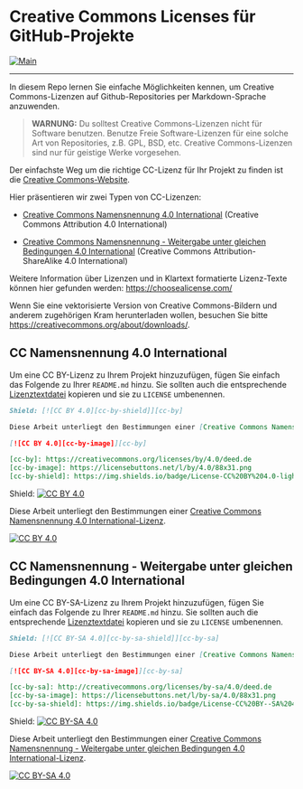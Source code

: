 # Creative Commons Licenses für GitHub-Projekte

[![Main](https://img.shields.io/badge/main%20language-EN-blue)](/README.md)

---

In diesem Repo lernen Sie einfache Möglichkeiten kennen, um Creative Commons-Lizenzen auf
Github-Repositories per Markdown-Sprache anzuwenden.

> **WARNUNG:**
> Du solltest Creative Commons-Lizenzen nicht für Software benutzen.
> Benutze Freie Software-Lizenzen für eine solche Art von Repositories, z.B. GPL, BSD, etc.
> Creative Commons-Lizenzen sind nur für geistige Werke vorgesehen.


Der einfachste Weg um die richtige CC-Lizenz für Ihr Projekt zu finden ist die [Creative Commons-Website](https://creativecommons.org/choose/).

Hier präsentieren wir zwei Typen von CC-Lizenzen:

* [Creative Commons Namensnennung 4.0 International](#cc-namensnennung-40-international) (Creative Commons Attribution 4.0 International)

* [Creative Commons Namensnennung - Weitergabe unter gleichen Bedingungen 4.0 International](#cc-namensnennung---weitergabe-unter-gleichen-bedingungen-40-international) (Creative Commons Attribution-ShareAlike 4.0 International)

Weitere Information über Lizenzen und in Klartext formatierte Lizenz-Texte können hier gefunden werden: https://choosealicense.com/

Wenn Sie eine vektorisierte Version von Creative Commons-Bildern und anderem zugehörigen Kram herunterladen wollen, besuchen Sie bitte https://creativecommons.org/about/downloads/.


## CC Namensnennung 4.0 International

Um eine CC BY-Lizenz zu Ihrem Projekt hinzuzufügen, fügen Sie einfach das Folgende zu Ihrer `README.md` hinzu. Sie sollten auch die entsprechende [Lizenztextdatei](LICENSE-CC-BY) kopieren und sie zu `LICENSE` umbenennen.

```markdown
Shield: [![CC BY 4.0][cc-by-shield]][cc-by]

Diese Arbeit unterliegt den Bestimmungen einer [Creative Commons Namensnennung 4.0 International-Lizenz][cc-by].

[![CC BY 4.0][cc-by-image]][cc-by]

[cc-by]: https://creativecommons.org/licenses/by/4.0/deed.de
[cc-by-image]: https://licensebuttons.net/l/by/4.0/88x31.png
[cc-by-shield]: https://img.shields.io/badge/License-CC%20BY%204.0-lightgrey.svg
```

Shield: [![CC BY 4.0][cc-by-shield]][cc-by]

Diese Arbeit unterliegt den Bestimmungen einer [Creative Commons Namensnennung 4.0 International-Lizenz][cc-by].

[![CC BY 4.0][cc-by-image]][cc-by]

[cc-by]: https://creativecommons.org/licenses/by/4.0/deed.de
[cc-by-image]: https://licensebuttons.net/l/by/4.0/88x31.png
[cc-by-shield]: https://img.shields.io/badge/License-CC%20BY%204.0-lightgrey.svg


## CC Namensnennung - Weitergabe unter gleichen Bedingungen 4.0 International

Um eine CC BY-SA-Lizenz zu Ihrem Projekt hinzuzufügen, fügen Sie einfach das Folgende zu Ihrer `README.md` hinzu. Sie sollten auch die entsprechende [Lizenztextdatei](LICENSE-CC-BY-SA) kopieren und sie zu `LICENSE` umbenennen.

```markdown
Shield: [![CC BY-SA 4.0][cc-by-sa-shield]][cc-by-sa]

Diese Arbeit unterliegt den Bestimmungen einer [Creative Commons Namensnennung - Weitergabe unter gleichen Bedingungen 4.0 International-Lizenz][cc-by].

[![CC BY-SA 4.0][cc-by-sa-image]][cc-by-sa]

[cc-by-sa]: http://creativecommons.org/licenses/by-sa/4.0/deed.de
[cc-by-sa-image]: https://licensebuttons.net/l/by-sa/4.0/88x31.png
[cc-by-sa-shield]: https://img.shields.io/badge/License-CC%20BY--SA%204.0-lightgrey.svg
```

Shield: [![CC BY-SA 4.0][cc-by-sa-shield]][cc-by-sa]

Diese Arbeit unterliegt den Bestimmungen einer [Creative Commons Namensnennung - Weitergabe unter gleichen Bedingungen 4.0 International-Lizenz][cc-by-sa].

[![CC BY-SA 4.0][cc-by-sa-image]][cc-by-sa]

[cc-by-sa]: http://creativecommons.org/licenses/by-sa/4.0/deed.de
[cc-by-sa-image]: https://licensebuttons.net/l/by-sa/4.0/88x31.png
[cc-by-sa-shield]: https://img.shields.io/badge/License-CC%20BY--SA%204.0-lightgrey.svg
